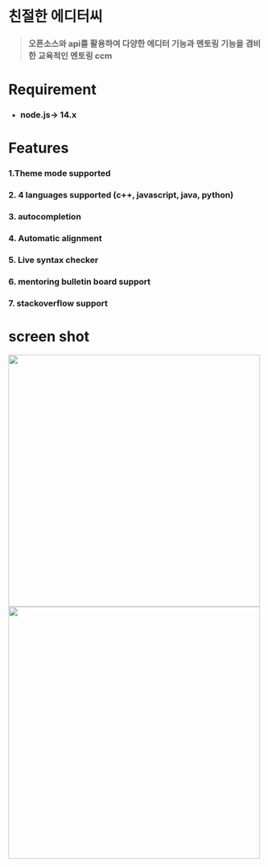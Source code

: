 # 친절한 에디터씨 
>### 오픈소스와 api를 활용하여 다양한 에디터 기능과 멘토링 기능을 겸비한 교육적인 멘토링 ccm ###

# Requirement 
+ ### node.js-> 14.x

# Features
### 1.Theme mode supported
### 2. 4 languages supported (c++, javascript, java, python)
### 3. autocompletion
### 4. Automatic alignment
### 5. Live syntax checker 
### 6. mentoring bulletin board support
### 7. stackoverflow support

# screen shot
<div>
<img width="500" src ="https://user-images.githubusercontent.com/48707059/99401228-4c938180-292b-11eb-9bcb-cba5a4b1f49b.png">
<img width="500" src = "https://user-images.githubusercontent.com/48707059/99401239-4ef5db80-292b-11eb-9397-a65cddbb9d6e.png">
</div>
